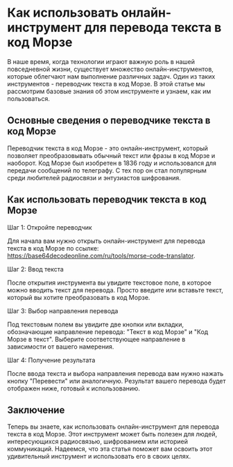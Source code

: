 Как использовать онлайн-инструмент для перевода текста в код Морзе
==================================================================

В наше время, когда технологии играют важную роль в нашей повседневной жизни, существует множество онлайн-инструментов, которые облегчают нам выполнение различных задач. Один из таких инструментов - переводчик текста в код Морзе. В этой статье мы рассмотрим базовые знания об этом инструменте и узнаем, как им пользоваться.

Основные сведения о переводчике текста в код Морзе
--------------------------------------------------

Переводчик текста в код Морзе - это онлайн-инструмент, который позволяет преобразовывать обычный текст или фразы в код Морзе и наоборот. Код Морзе был изобретен в 1836 году и использовался для передачи сообщений по телеграфу. С тех пор он стал популярным среди любителей радиосвязи и энтузиастов шифрования.

Как использовать переводчик текста в код Морзе
----------------------------------------------

Шаг 1: Откройте переводчик

Для начала вам нужно открыть онлайн-инструмент для перевода текста в код Морзе по ссылке: <https://base64decodeonline.com/ru/tools/morse-code-translator>.

Шаг 2: Ввод текста

После открытия инструмента вы увидите текстовое поле, в которое можно вводить текст для перевода. Просто введите или вставьте текст, который вы хотите преобразовать в код Морзе.

Шаг 3: Выбор направления перевода

Под текстовым полем вы увидите две кнопки или вкладки, обозначающие направление перевода: "Текст в код Морзе" и "Код Морзе в текст". Выберите соответствующее направление в зависимости от вашего намерения.

Шаг 4: Получение результата

После ввода текста и выбора направления перевода вам нужно нажать кнопку "Перевести" или аналогичную. Результат вашего перевода будет отображен ниже, готовый к использованию.

Заключение
----------

Теперь вы знаете, как использовать онлайн-инструмент для перевода текста в код Морзе. Этот инструмент может быть полезен для людей, интересующихся радиосвязью, шифрованием или историей коммуникаций. Надеемся, что эта статья поможет вам освоить этот удивительный инструмент и использовать его в своих целях.